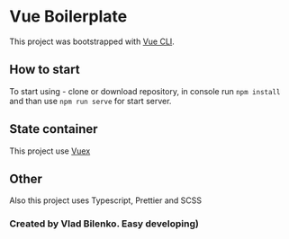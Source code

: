 # Vue Boilerplate 

This project was bootstrapped with [Vue CLI](https://cli.vuejs.org).

## How to start 

To start using - clone or download repository, in console run `npm install` and than use `npm run serve` for start server.

## State container 

This project use [Vuex](https://vuex.vuejs.org/)

## Other 

Also this project uses Typescript, Prettier and SCSS

### Created by Vlad Bilenko. Easy developing)